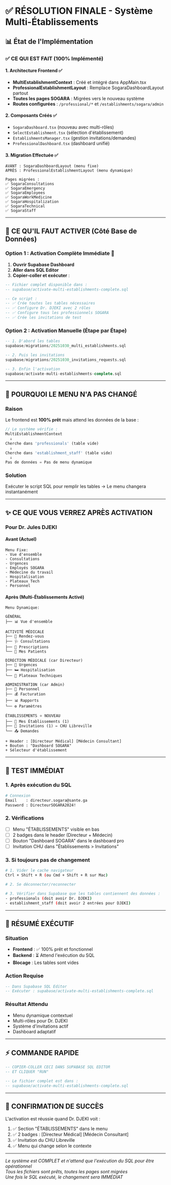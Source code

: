 # ✅ RÉSOLUTION FINALE - Système Multi-Établissements

## 📊 État de l'Implémentation

### ✅ CE QUI EST FAIT (100% Implémenté)

#### 1. Architecture Frontend ✅
- **MultiEstablishmentContext** : Créé et intégré dans AppMain.tsx
- **ProfessionalEstablishmentLayout** : Remplace SogaraDashboardLayout partout
- **Toutes les pages SOGARA** : Migrées vers le nouveau système
- **Routes configurées** : `/professional/*` et `/establishments/sogara/admin`

#### 2. Composants Créés ✅
- `SogaraDashboard.tsx` (nouveau avec multi-rôles)
- `SelectEstablishment.tsx` (sélection d'établissement)
- `EstablishmentsManager.tsx` (gestion invitations/demandes)
- `ProfessionalDashboard.tsx` (dashboard unifié)

#### 3. Migration Effectuée ✅
```
AVANT : SogaraDashboardLayout (menu fixe)
APRÈS : ProfessionalEstablishmentLayout (menu dynamique)

Pages migrées :
✅ SogaraConsultations
✅ SogaraEmergency  
✅ SogaraEmployees
✅ SogaraWorkMedicine
✅ SogaraHospitalization
✅ SogaraTechnical
✅ SogaraStaff
```

---

## 🔧 CE QU'IL FAUT ACTIVER (Côté Base de Données)

### Option 1 : Activation Complète Immédiate 🚀

1. **Ouvrir Supabase Dashboard**
2. **Aller dans SQL Editor**
3. **Copier-coller et exécuter** :

```sql
-- Fichier complet disponible dans :
-- supabase/activate-multi-establishments-complete.sql

-- Ce script :
-- ✅ Crée toutes les tables nécessaires
-- ✅ Configure Dr. DJEKI avec 2 rôles
-- ✅ Configure tous les professionnels SOGARA
-- ✅ Crée les invitations de test
```

### Option 2 : Activation Manuelle (Étape par Étape)

```sql
-- 1. D'abord les tables
supabase/migrations/20251030_multi_establishments.sql

-- 2. Puis les invitations
supabase/migrations/20251030_invitations_requests.sql

-- 3. Enfin l'activation
supabase/activate-multi-establishments-complete.sql
```

---

## 🎯 POURQUOI LE MENU N'A PAS CHANGÉ

### Raison
Le frontend est **100% prêt** mais attend les données de la base :

```javascript
// Le système vérifie :
MultiEstablishmentContext
  ↓
Cherche dans 'professionals' (table vide)
  ↓
Cherche dans 'establishment_staff' (table vide)
  ↓
Pas de données = Pas de menu dynamique
```

### Solution
Exécuter le script SQL pour remplir les tables → Le menu changera instantanément

---

## ✨ CE QUE VOUS VERREZ APRÈS ACTIVATION

### Pour Dr. Jules DJEKI

#### Avant (Actuel)
```
Menu Fixe:
- Vue d'ensemble
- Consultations
- Urgences
- Employés SOGARA
- Médecine du travail
- Hospitalisation
- Plateaux Tech
- Personnel
```

#### Après (Multi-Établissements Activé)
```
Menu Dynamique:

GÉNÉRAL
├── 📊 Vue d'ensemble

ACTIVITÉ MÉDICALE  
├── 📅 Rendez-vous
├── 🩺 Consultations
├── 📝 Prescriptions
└── 👥 Mes Patients

DIRECTION MÉDICALE (car Directeur)
├── 🚨 Urgences
├── 🛏️ Hospitalisation
└── 🔬 Plateaux Techniques

ADMINISTRATION (car Admin)
├── 👤 Personnel
├── 💰 Facturation
├── 📊 Rapports
└── ⚙️ Paramètres

ÉTABLISSEMENTS ⭐ NOUVEAU
├── 🏥 Mes Établissements (1)
├── 📧 Invitations (1) ← CHU Libreville
└── 📤 Demandes

+ Header : [Directeur Médical] [Médecin Consultant]
+ Bouton : "Dashboard SOGARA"
+ Sélecteur d'établissement
```

---

## 🧪 TEST IMMÉDIAT

### 1. Après exécution du SQL
```bash
# Connexion
Email    : directeur.sogara@sante.ga
Password : DirecteurSOGARA2024!
```

### 2. Vérifications
- [ ] Menu "ÉTABLISSEMENTS" visible en bas
- [ ] 2 badges dans le header (Directeur + Médecin)
- [ ] Bouton "Dashboard SOGARA" dans le dashboard pro
- [ ] Invitation CHU dans "Établissements > Invitations"

### 3. Si toujours pas de changement
```bash
# 1. Vider le cache navigateur
Ctrl + Shift + R (ou Cmd + Shift + R sur Mac)

# 2. Se déconnecter/reconnecter

# 3. Vérifier dans Supabase que les tables contiennent des données :
- professionals (doit avoir Dr. DJEKI)
- establishment_staff (doit avoir 2 entrées pour DJEKI)
```

---

## 📝 RÉSUMÉ EXÉCUTIF

### Situation
- **Frontend** : ✅ 100% prêt et fonctionnel
- **Backend** : ⏳ Attend l'exécution du SQL
- **Blocage** : Les tables sont vides

### Action Requise
```sql
-- Dans Supabase SQL Editor
-- Exécuter : supabase/activate-multi-establishments-complete.sql
```

### Résultat Attendu
- Menu dynamique contextuel
- Multi-rôles pour Dr. DJEKI  
- Système d'invitations actif
- Dashboard adaptatif

---

## ⚡ COMMANDE RAPIDE

```sql
-- COPIER-COLLER CECI DANS SUPABASE SQL EDITOR
-- ET CLIQUER "RUN"

-- Le fichier complet est dans :
-- supabase/activate-multi-establishments-complete.sql
```

---

## 🎉 CONFIRMATION DE SUCCÈS

L'activation est réussie quand Dr. DJEKI voit :
1. ✅ Section "ÉTABLISSEMENTS" dans le menu
2. ✅ 2 badges : [Directeur Médical] [Médecin Consultant]
3. ✅ Invitation du CHU Libreville
4. ✅ Menu qui change selon le contexte

---

*Le système est COMPLET et n'attend que l'exécution du SQL pour être opérationnel*  
*Tous les fichiers sont prêts, toutes les pages sont migrées*  
*Une fois le SQL exécuté, le changement sera IMMÉDIAT*
